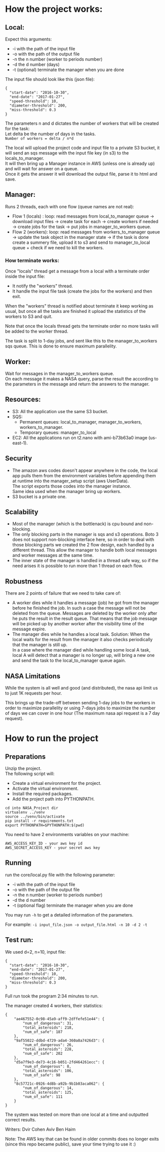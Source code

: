 # How the project works:
## Local:
Expect this arguments:
* -i with the path of the input file
* -o with the path of the output file
* -n the n number (worker to periods number)
* -d the d number (days)
* -t (optional) terminate the manager when you are done

The input file should look like this (json file):
```
{
  "start-date": "2016-10-30",
  "end-date": "2017-01-27",
  "speed-threshold": 10,
  "diameter-threshold": 200,
  "miss-threshold": 0.3
}
```

The parameters n and d dictates the number of workers that will be created for the task:  
Let delta be the number of days in the tasks.  
`Number of workers = delta / n*d`

The local will upload the project code and input file to a private S3 bucket, it will send an sqs message with the input file key (in s3) to the
locals_to_manager.  
It will then bring up a Manager instance in AWS (unless one is already up) and will wait for answer on a queue.  
Once it gets the answer it will download the output file, parse it to html and save.

## Manager:
Runs 2 threads, each with one flow (queue names are not real):
- Flow 1 (locals) : loop: read messages from local_to_manager queue -> download input files -> create task for each -> create workers if needed -> create jobs for the task -> put jobs in manager_to_workers queue.
- Flow 2 (workers): loop: read messages from workers_to_manager queue -> update the task object in the manager state -> if the task is done create a summery file, upload it to s3 and send to manager_to_local queue + check if we need to kill the workers.

### How terminate works:
Once "locals" thread get a message from a local with a terminate order inside the input file:
- It notify the "workers" thread.
- It handle the input file task (create the jobs for the workers) and then exit.

When the "workers" thread is notified about terminate it keep working as usual, but once all the tasks are finished it upload the statistics of the workers to S3 and quit.

Note that once the locals thread gets the terminate order no more tasks will be added to the worker thread.

The task is split to 1-day jobs, and sent like this to the manager_to_workers sqs queue. This is done to ensure maximum parallelity.

## Worker:
Wait for messages in the manager_to_workers queue.  
On each message it makes a NASA query, parse the result the according to the parameters in the message and return the answers to the manager.


## Resources:
- S3:
	All the application use the same S3 bucket.
- SQS:  
	- Permanent queues: local_to_manager, manager_to_workers, workers_to_manager.  
	- Temporary queues: manager_to_local
- EC2:
	All the applications run on t2.nano with ami-b73b63a0 image (us-east-1).

## Security
- The amazon aws codes doesn't appear anywhere in the code, the local app
pulls them from the environment variables before appending them at runtime
into the manager_setup script (aws UserData).  
The script exports those codes into the manager instance.  
Same idea used when the manager bring up workers.
- S3 bucket is a private one.

## Scalability
- Most of the manager (which is the bottlenack) is cpu bound and non-blocking.
- The only blocking parts in the manager is sqs and s3 operations. Boto 3 does
not support non-blocking interface here, so in order to deal with those blocking parts
we created the 2 flow design, each handled by a different thread.
This allow the manager to handle both local messages and worker messages at the same time.
- The inner state of the manager is handled in a thread safe way, so if the need arises
it is possible to run more than 1 thread on each flow.

## Robustness
There are 2 points of failure that we need to take care of:
- A worker dies while it handles a message (job) he got from the manager
before he finished the job. In such a case the message will not be deleted from
the queue. Messages are deleted by the worker only after he puts the result in
the result queue. That means that the job message will be picked up by another
worker after the visibility time of the message expire.
- The manager dies while he handles a local task. Solution: When the local
waits for the result from the manager it also checks periodically that the manager 
is still up.  
In a case where the manager died while handling some local A
task, local A will detect that a manager is no longer up, will bring a new one
and send the task to the local_to_manager queue again.

## NASA Limitations
While the system is all well and good (and distributed), the nasa api limit us
to just 1K requests per hour.

This brings up the trade-off between sending 1-day jobs to the workers in order
to maximize parallelity or using 7-days jobs to maximize the number of days
we can cover in one hour (The maximum nasa api request is a 7 day request).


# How to run the project
## Preparations 
Unzip the project.  
The following script will:
- Create a virtual environment for the project.
- Activate the virtual environment.
- Install the required packages.
- Add the project path into PYTHONPATH. 
```
cd into NASA_Project dir
virtualenv ../venv
source ../venv/bin/activate
pip install -r requirements.txt
export PYTHONPATH=$PYTHONPATH:$(pwd)
```  

You need to have 2 environments variables on your machine:
```
AWS_ACCESS_KEY_ID - your aws key id
AWS_SECRET_ACCESS_KEY - your secret aws key
```

## Running
run the core/local.py file with the following parameter:
* -i with the path of the input file
* -o with the path of the output file
* -n the n number (worker to periods number)
* -d the d number
* -t (optional flag) terminate the manager when you are done

You may run `-h` to get a detailed information of the parameters.


For example:
```-i input_file.json -o output_file.html -n 10 -d 2 -t```

## Test run:
We used d=2, n=10, input file:

```
{
  "start-date": "2016-10-30",
  "end-date": "2017-01-27",
  "speed-threshold": 10,
  "diameter-threshold": 200,
  "miss-threshold": 0.3
}
```

Full run took the program 2:34 minutes to run.

The manager created 4 workers, their statistics:

```
{
    "ae467552-0c98-45a9-aff9-2dffefe51e44": {
        "num_of_dangerous": 31, 
        "total_asteroids": 218, 
        "num_of_safe": 187
    }, 
    "9af55022-ddbd-4729-ada4-360a8a7426d3": {
        "num_of_dangerous": 26, 
        "total_asteroids": 228, 
        "num_of_safe": 202
    }, 
    "d5a7f9e3-de73-4c16-b051-2fd464261ecc": {
        "num_of_dangerous": 8, 
        "total_asteroids": 106, 
        "num_of_safe": 98
    }, 
    "8c57721c-0926-4d8b-a92b-9b1b03aca062": {
        "num_of_dangerous": 14, 
        "total_asteroids": 125, 
        "num_of_safe": 111
    }
}
```

The system was tested on more than one local at a time and outputted correct 
results.

Writers: 
Dvir Cohen
Aviv Ben Haim

Note: The AWS key that can be found in older commits does no longer exits  
(since this repo became public), save your time trying to use it :)


